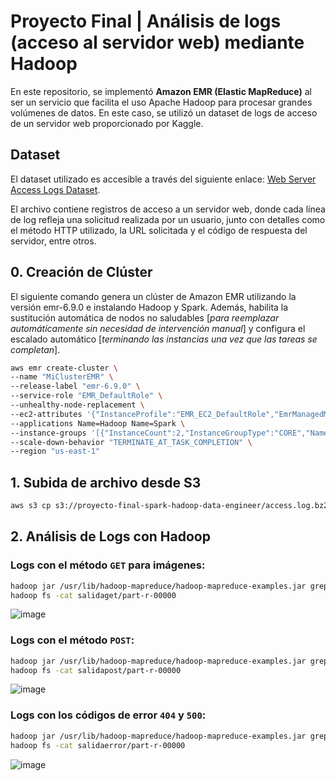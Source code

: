 # Proyecto Final | Análisis de logs (acceso al servidor web) mediante Hadoop
En este repositorio, se implementó **Amazon EMR (Elastic MapReduce)** al ser un servicio que facilita el uso Apache Hadoop para procesar grandes volúmenes de datos. En este caso, se utilizó un dataset de logs de acceso de un servidor web proporcionado por Kaggle.

## Dataset
El dataset utilizado es accesible a través del siguiente enlace: [Web Server Access Logs Dataset](https://www.kaggle.com/datasets/eliasdabbas/web-server-access-logs 'web-server-access-logs').

El archivo contiene registros de acceso a un servidor web, donde cada línea de log refleja una solicitud realizada por un usuario, junto con detalles como el método HTTP utilizado, la URL solicitada y el código de respuesta del servidor, entre otros.

## 0. Creación de Clúster
El siguiente comando genera un clúster de Amazon EMR utilizando la versión emr-6.9.0 e instalando Hadoop y Spark. Además, habilita la sustitución automática de nodos no saludables [*para reemplazar automáticamente sin necesidad de intervención manual*] y configura el escalado automático [*terminando las instancias una vez que las tareas se completan*].
```bash
aws emr create-cluster \
--name "MiClusterEMR" \
--release-label "emr-6.9.0" \
--service-role "EMR_DefaultRole" \
--unhealthy-node-replacement \
--ec2-attributes '{"InstanceProfile":"EMR_EC2_DefaultRole","EmrManagedMasterSecurityGroup":"sg-055a650e5c5a86fb0","EmrManagedSlaveSecurityGroup":"sg-0ff63f78ded1d403d","AvailabilityZone":"us-east-1b"}' \
--applications Name=Hadoop Name=Spark \
--instance-groups '[{"InstanceCount":2,"InstanceGroupType":"CORE","Name":"CORE","InstanceType":"m5.xlarge","EbsConfiguration":{"EbsBlockDeviceConfigs":[{"VolumeSpecification":{"VolumeType":"gp2","SizeInGB":32},"VolumesPerInstance":2}]}},{"InstanceCount":1,"InstanceGroupType":"MASTER","Name":"MASTER","InstanceType":"m5.xlarge","EbsConfiguration":{"EbsBlockDeviceConfigs":[{"VolumeSpecification":{"VolumeType":"gp2","SizeInGB":32},"VolumesPerInstance":2}]}}]' \
--scale-down-behavior "TERMINATE_AT_TASK_COMPLETION" \
--region "us-east-1"
```

## 1. Subida de archivo desde S3
```bash
aws s3 cp s3://proyecto-final-spark-hadoop-data-engineer/access.log.bz2 /root/input/access.log.bz2
```

## 2. Análisis de Logs con Hadoop
### Logs con el método `GET` para imágenes:
```bash
hadoop jar /usr/lib/hadoop-mapreduce/hadoop-mapreduce-examples.jar grep input/access.log.bz2 salidaget "GET /image/"
hadoop fs -cat salidaget/part-r-00000
```
![image](https://github.com/user-attachments/assets/0ecd8585-36e4-4078-ba9b-7fb5c7844751)

### Logs con el método `POST`:
```bash
hadoop jar /usr/lib/hadoop-mapreduce/hadoop-mapreduce-examples.jar grep input/access.log.bz2 salidapost "POST"
hadoop fs -cat salidapost/part-r-00000
```
![image](https://github.com/user-attachments/assets/09a4b84c-581e-4fcc-8376-15812ffaa0b5)

### Logs con los códigos de error `404` y `500`:
```bash
hadoop jar /usr/lib/hadoop-mapreduce/hadoop-mapreduce-examples.jar grep input/access.log.bz2 salidaerror "404|500"
hadoop fs -cat salidaerror/part-r-00000
```
![image](https://github.com/user-attachments/assets/8c1fe44f-f43d-44d1-aa95-cecb4ab7d4a7)
